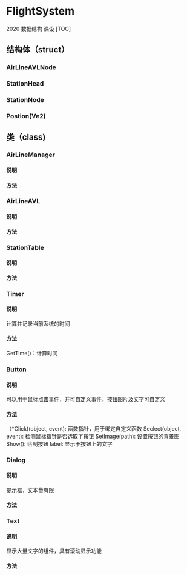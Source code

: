 # FlightSystem
 2020 数据结构 课设
[TOC]
## 结构体（struct）
### AirLineAVLNode
### StationHead
### StationNode
### Postion(Ve2)
## 类（class)
### AirLineManager
#### 说明
#### 方法
### AirLineAVL
#### 说明
#### 方法
### StationTable
#### 说明
#### 方法
### Timer
#### 说明
计算并记录当前系统的时间
#### 方法
GetTime()：计算时间
### Button
#### 说明
可以用于鼠标点击事件，并可自定义事件，按钮图片及文字可自定义
#### 方法
（*Click)(object, event): 函数指针，用于绑定自定义函数
Seclect(object, event): 检测鼠标指针是否选取了按钮
SetImage(path): 设置按钮的背景图
Show(): 绘制按钮
label: 显示于按钮上的文字
### Dialog
#### 说明
提示框，文本量有限
#### 方法
### Text
#### 说明
显示大量文字的组件，具有滚动显示功能
#### 方法

